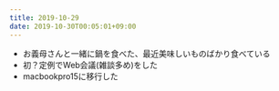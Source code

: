 ```yaml
---
title: 2019-10-29
date: 2019-10-30T00:05:01+09:00
---
```


- お義母さんと一緒に鍋を食べた、最近美味しいものばかり食べている
- 初？定例でWeb会議(雑談多め)をした
- macbookpro15に移行した
